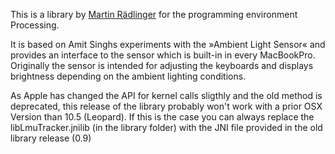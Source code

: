 This is a library by [Martin Rädlinger](https://www.formatlos.de/) for the programming environment Processing.

It is based on Amit Singhs experiments with the »Ambient Light Sensor« and provides an interface to the sensor which is built-in in every MacBookPro. Originally the sensor is intended for adjusting the keyboards and displays brightness depending on the ambient lighting conditions.

As Apple has changed the API for kernel calls sligthly and the old method is deprecated, this release of the library probably won't work with a prior OSX Version than 10.5 (Leopard). If this is the case you can always replace the libLmuTracker.jnilib (in the library folder) with the JNI file provided in the old library release (0.9)
